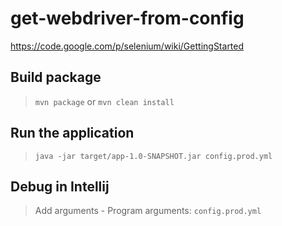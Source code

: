 # get-webdriver-from-config

https://code.google.com/p/selenium/wiki/GettingStarted

## Build package

> `mvn package` or `mvn clean install`

## Run the application

> `java -jar target/app-1.0-SNAPSHOT.jar config.prod.yml`

## Debug in Intellij

> Add arguments - Program arguments: `config.prod.yml`
